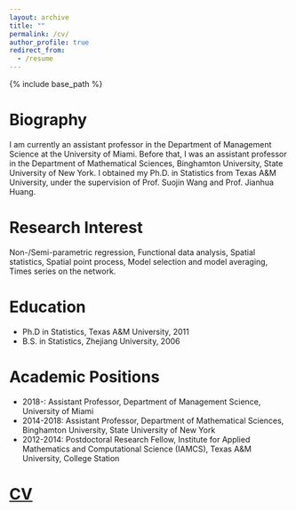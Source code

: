 ```yaml
---
layout: archive
title: ""
permalink: /cv/
author_profile: true
redirect_from:
  - /resume
---
```


{% include base_path %}

Biography
======
I am currently an assistant professor in the Department of Management Science at the University of Miami. Before that, I was an assistant professor in the Department of Mathematical Sciences, Binghamton University, State University of New York. I obtained my Ph.D. in Statistics from Texas A&M University, under the supervision of Prof. Suojin Wang and Prof. Jianhua Huang.

Research Interest
======
Non-/Semi-parametric regression, Functional data analysis, Spatial statistics, Spatial
point process, Model selection and model averaging, Times series on the network.

Education
======
* Ph.D in Statistics, Texas A&M University, 2011
* B.S. in Statistics, Zhejiang University, 2006

Academic Positions
======
* 2018-: Assistant Professor, Department of Management Science, University of Miami
* 2014-2018: Assistant Professor, Department of Mathematical Sciences, Binghamton University, State University of New York
* 2012-2014: Postdoctoral Research Fellow, Institute for Applied Mathematics and Computational Science (IAMCS), Texas A&M University, College Station

[CV](http://statxgg.github.io/files/cv.pdf)
======
